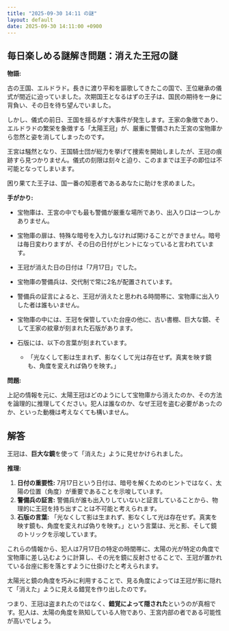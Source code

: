 ```yaml
---
title: "2025-09-30 14:11 の謎"
layout: default
date: 2025-09-30 14:11:00 +0900
---
```

## 毎日楽しめる謎解き問題：消えた王冠の謎

**物語:**

古の王国、エルドラド。長きに渡り平和を謳歌してきたこの国で、王位継承の儀式が間近に迫っていました。次期国王となるはずの王子は、国民の期待を一身に背負い、その日を待ち望んでいました。

しかし、儀式の前日、王国を揺るがす大事件が発生します。王家の象徴であり、エルドラドの繁栄を象徴する「太陽王冠」が、厳重に警備された王宮の宝物庫から忽然と姿を消してしまったのです。

王宮は騒然となり、王国騎士団が総力を挙げて捜索を開始しましたが、王冠の痕跡すら見つかりません。儀式の刻限は刻々と迫り、このままでは王子の即位は不可能となってしまいます。

困り果てた王子は、国一番の知恵者であるあなたに助けを求めました。

**手がかり:**

*   宝物庫は、王宮の中でも最も警備が厳重な場所であり、出入り口は一つしかありません。
*   宝物庫の扉は、特殊な暗号を入力しなければ開けることができません。暗号は毎日変わりますが、その日の日付がヒントになっていると言われています。
*   王冠が消えた日の日付は「7月17日」でした。
*   宝物庫の警備兵は、交代制で常に2名が配置されています。
*   警備兵の証言によると、王冠が消えたと思われる時間帯に、宝物庫に出入りした者は誰もいません。
*   宝物庫の中には、王冠を保管していた台座の他に、古い書棚、巨大な鏡、そして王家の紋章が刻まれた石版があります。
*   石版には、以下の言葉が刻まれています。

    *   「光なくして影は生まれず、影なくして光は存在せず。真実を映す鏡も、角度を変えれば偽りを映す。」

**問題:**

上記の情報を元に、太陽王冠はどのようにして宝物庫から消えたのか、その方法を論理的に推理してください。犯人は誰なのか、なぜ王冠を盗む必要があったのか、といった動機は考えなくても構いません。

## 解答

王冠は、**巨大な鏡**を使って「消えた」ように見せかけられました。

**推理:**

1.  **日付の重要性:** 7月17日という日付は、暗号を解くためのヒントではなく、太陽の位置（角度）が重要であることを示唆しています。
2.  **警備兵の証言:** 警備兵が誰も出入りしていないと証言していることから、物理的に王冠を持ち出すことは不可能と考えられます。
3.  **石版の言葉:** 「光なくして影は生まれず、影なくして光は存在せず。真実を映す鏡も、角度を変えれば偽りを映す。」という言葉は、光と影、そして鏡のトリックを示唆しています。

これらの情報から、犯人は7月17日の特定の時間帯に、太陽の光が特定の角度で宝物庫に差し込むように計算し、その光を鏡に反射させることで、王冠が置かれている台座に影を落とすように仕掛けたと考えられます。

太陽光と鏡の角度を巧みに利用することで、見る角度によっては王冠が影に隠れて「消えた」ように見える錯覚を作り出したのです。

つまり、王冠は盗まれたのではなく、**錯覚によって隠された**というのが真相です。犯人は、太陽の角度を熟知している人物であり、王宮内部の者である可能性が高いでしょう。
